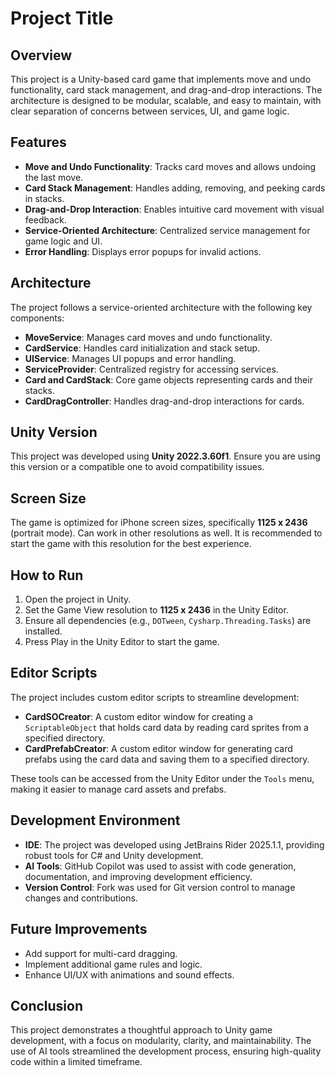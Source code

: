 # Project Title

## Overview
This project is a Unity-based card game that implements move and undo functionality, card stack management, and drag-and-drop interactions. The architecture is designed to be modular, scalable, and easy to maintain, with clear separation of concerns between services, UI, and game logic.

## Features
- **Move and Undo Functionality**: Tracks card moves and allows undoing the last move.
- **Card Stack Management**: Handles adding, removing, and peeking cards in stacks.
- **Drag-and-Drop Interaction**: Enables intuitive card movement with visual feedback.
- **Service-Oriented Architecture**: Centralized service management for game logic and UI.
- **Error Handling**: Displays error popups for invalid actions.

## Architecture
The project follows a service-oriented architecture with the following key components:
- **MoveService**: Manages card moves and undo functionality.
- **CardService**: Handles card initialization and stack setup.
- **UIService**: Manages UI popups and error handling.
- **ServiceProvider**: Centralized registry for accessing services.
- **Card and CardStack**: Core game objects representing cards and their stacks.
- **CardDragController**: Handles drag-and-drop interactions for cards.

## Unity Version
This project was developed using **Unity 2022.3.60f1**. Ensure you are using this version or a compatible one to avoid compatibility issues.

## Screen Size
The game is optimized for iPhone screen sizes, specifically **1125 x 2436** (portrait mode). Can work in other resolutions as well. It is recommended to start the game with this resolution for the best experience.

## How to Run
1. Open the project in Unity.
2. Set the Game View resolution to **1125 x 2436** in the Unity Editor.
3. Ensure all dependencies (e.g., `DOTween`, `Cysharp.Threading.Tasks`) are installed.
4. Press Play in the Unity Editor to start the game.


## Editor Scripts
The project includes custom editor scripts to streamline development:

- **CardSOCreator**: A custom editor window for creating a `ScriptableObject` that holds card data by reading card sprites from a specified directory.
- **CardPrefabCreator**: A custom editor window for generating card prefabs using the card data and saving them to a specified directory.

These tools can be accessed from the Unity Editor under the `Tools` menu, making it easier to manage card assets and prefabs.

## Development Environment
- **IDE**: The project was developed using JetBrains Rider 2025.1.1, providing robust tools for C# and Unity development.
- **AI Tools**: GitHub Copilot was used to assist with code generation, documentation, and improving development efficiency.
- **Version Control**: Fork was used for Git version control to manage changes and contributions.


## Future Improvements
- Add support for multi-card dragging.
- Implement additional game rules and logic.
- Enhance UI/UX with animations and sound effects.

## Conclusion
This project demonstrates a thoughtful approach to Unity game development, with a focus on modularity, clarity, and maintainability. The use of AI tools streamlined the development process, ensuring high-quality code within a limited timeframe.
